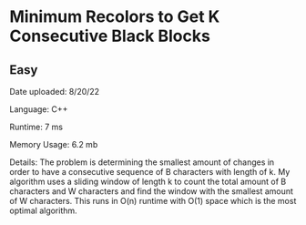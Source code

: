 
# Minimum Recolors to Get K Consecutive Black Blocks

## Easy

Date uploaded: 8/20/22

Language: C++

Runtime: 7 ms

Memory Usage: 6.2 mb

Details: The problem is determining the smallest amount of changes in order to have a consecutive sequence of B characters with length of k. My algorithm uses a sliding window of length k to count the total amount of B characters and W characters and find the window with the smallest amount of W characters. This runs in O(n) runtime with O(1) space which is the most optimal algorithm.
